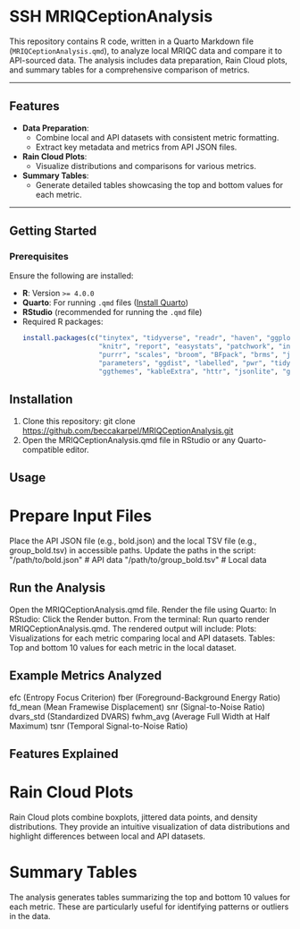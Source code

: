 # **SSH MRIQCeptionAnalysis**

This repository contains R code, written in a Quarto Markdown file (`MRIQCeptionAnalysis.qmd`), to analyze local MRIQC data and compare it to API-sourced data. The analysis includes data preparation, Rain Cloud plots, and summary tables for a comprehensive comparison of metrics.

---

## **Features**
- **Data Preparation**:
  - Combine local and API datasets with consistent metric formatting.
  - Extract key metadata and metrics from API JSON files.
- **Rain Cloud Plots**:
  - Visualize distributions and comparisons for various metrics.
- **Summary Tables**:
  - Generate detailed tables showcasing the top and bottom values for each metric.

---

## **Getting Started**

### **Prerequisites**
Ensure the following are installed:
- **R**: Version `>= 4.0.0`
- **Quarto**: For running `.qmd` files ([Install Quarto](https://quarto.org/docs/get-started/))
- **RStudio** (recommended for running the `.qmd` file)
- Required R packages:
  ```R
  install.packages(c("tinytex", "tidyverse", "readr", "haven", "ggplot2", 
                     "knitr", "report", "easystats", "patchwork", "infer", 
                     "purrr", "scales", "broom", "BFpack", "brms", "janitor", 
                     "parameters", "ggdist", "labelled", "pwr", "tidyquant", 
                     "ggthemes", "kableExtra", "httr", "jsonlite", "ggbeeswarm"))


 ## **Installation**
1. Clone this repository: git clone https://github.com/beccakarpel/MRIQCeptionAnalysis.git
2. Open the MRIQCeptionAnalysis.qmd file in RStudio or any Quarto-compatible editor.

## **Usage**

# **Prepare Input Files**
Place the API JSON file (e.g., bold.json) and the local TSV file (e.g., group_bold.tsv) in accessible paths.
Update the paths in the script:
"/path/to/bold.json"  # API data
"/path/to/group_bold.tsv"  # Local data


## **Run the Analysis**
Open the MRIQCeptionAnalysis.qmd file.
Render the file using Quarto:
In RStudio: Click the Render button.
From the terminal: Run quarto render MRIQCeptionAnalysis.qmd.
The rendered output will include:
Plots: Visualizations for each metric comparing local and API datasets.
Tables: Top and bottom 10 values for each metric in the local dataset.



## **Example Metrics Analyzed**

efc (Entropy Focus Criterion)
fber (Foreground-Background Energy Ratio)
fd_mean (Mean Framewise Displacement)
snr (Signal-to-Noise Ratio)
dvars_std (Standardized DVARS)
fwhm_avg (Average Full Width at Half Maximum)
tsnr (Temporal Signal-to-Noise Ratio)


## **Features Explained**
# **Rain Cloud Plots**
Rain Cloud plots combine boxplots, jittered data points, and density distributions. They provide an intuitive visualization of data distributions and highlight differences between local and API datasets.

# **Summary Tables**
The analysis generates tables summarizing the top and bottom 10 values for each metric. These are particularly useful for identifying patterns or outliers in the data.


